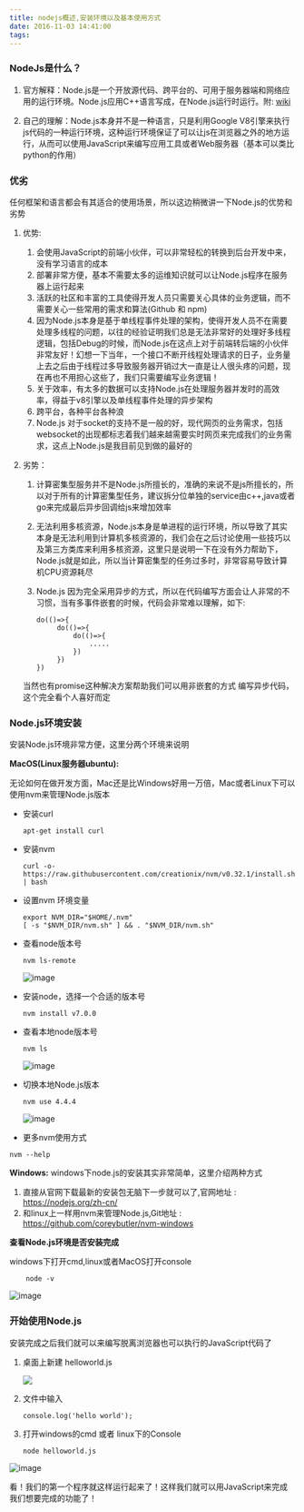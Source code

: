 ```yaml
---
title: nodejs概述,安装环境以及基本使用方式
date: 2016-11-03 14:41:00
tags:
---
```


### NodeJs是什么？
1. 官方解释：Node.js是一个开放源代码、跨平台的、可用于服务器端和网络应用的运行环境。Node.js应用C++语言写成，在Node.js运行时运行。附: [wiki](https://zh.wikipedia.org/wiki/Node.js)

2. 自己的理解：Node.js本身并不是一种语言，只是利用Google V8引擎来执行js代码的一种运行环境，这种运行环境保证了可以让js在浏览器之外的地方运行，从而可以使用JavaScript来编写应用工具或者Web服务器（基本可以类比python的作用）

### 优劣
任何框架和语言都会有其适合的使用场景，所以这边稍微讲一下Node.js的优势和劣势

1. 优势:
    1. 会使用JavaScript的前端小伙伴，可以非常轻松的转换到后台开发中来，没有学习语言的成本
    2. 部署非常方便，基本不需要太多的运维知识就可以让Node.js程序在服务器上运行起来
    3. 活跃的社区和丰富的工具使得开发人员只需要关心具体的业务逻辑，而不需要关心一些常用的需求和算法(Github 和 npm)
    4. 因为Node.js本身是基于单线程事件处理的架构，使得开发人员不在需要处理多线程的问题，以往的经验证明我们总是无法非常好的处理好多线程逻辑，包括Debug的时候，而Node.js在这点上对于前端转后端的小伙伴非常友好！幻想一下当年，一个接口不断开线程处理请求的日子，业务量上去之后由于线程过多导致服务器开销过大一直是让人很头疼的问题，现在再也不用担心这些了，我们只需要编写业务逻辑！
    5. 关于效率，有太多的数据可以支持Node.js在处理服务器并发时的高效率，得益于v8引擎以及单线程事件处理的异步架构
    6. 跨平台，各种平台各种浪
    7. Node.js 对于socket的支持不是一般的好，现代网页的业务需求，包括websocket的出现都标志着我们越来越需要实时网页来完成我们的业务需求，这点上Node.js是我目前见到做的最好的
    
2. 劣势：
    1. 计算密集型服务并不是Node.js所擅长的，准确的来说不是js所擅长的，所以对于所有的计算密集型任务，建议拆分位单独的service由c++,java或者go来完成最后异步回调给js来增加效率
    2. 无法利用多核资源，Node.js本身是单进程的运行环境，所以导致了其实本身是无法利用到计算机多核资源的，我们会在之后讨论使用一些技巧以及第三方类库来利用多核资源，这里只是说明一下在没有外力帮助下，Node.js就是如此，所以当计算密集型的任务过多时，非常容易导致计算机CPU资源耗尽

    3. Node.js 因为完全采用异步的方式，所以在代码编写方面会让人非常的不习惯，当有多事件嵌套的时候，代码会非常难以理解，如下:
    
       ```
       do(()=>{
            do(()=>{
                do(()=>{
                    .....
                })
            })
       })
       ```
      当然也有promise这种解决方案帮助我们可以用非嵌套的方式 编写异步代码，这个完全看个人喜好而定
      
### Node.js环境安装

安装Node.js环境非常方便，这里分两个环境来说明

**MacOS(Linux服务器ubuntu):**

无论如何在做开发方面，Mac还是比Windows好用一万倍，Mac或者Linux下可以使用nvm来管理Node.js版本
 * 安装curl
 
    ```
    apt-get install curl
    ```
    
 * 安装nvm

    ```
    curl -o- https://raw.githubusercontent.com/creationix/nvm/v0.32.1/install.sh | bash 
   ```
   
 * 设置nvm 环境变量
    
    ```
    export NVM_DIR="$HOME/.nvm"
    [ -s "$NVM_DIR/nvm.sh" ] && . "$NVM_DIR/nvm.sh"
    ```
    
 * 查看node版本号
 
    ```
    nvm ls-remote
    ```
    ![image](http://webresources.b0.upaiyun.com/043E7760-2FD2-4787-9741-A4359F3D4BAC.png!w640)
    
* 安装node，选择一个合适的版本号
  
  ```
  nvm install v7.0.0
  ```
  
* 查看本地node版本号
  
  ```
  nvm ls
  ```
  ![image](http://webresources.b0.upaiyun.com/22827F3F-DBC4-47ED-9B07-5A5F22F37413.png!w640)
  
* 切换本地Node.js版本
  
  ```
  nvm use 4.4.4
  ```
  ![image](http://webresources.b0.upaiyun.com/749FCC96-E96E-461E-A724-EB1292FD6B87.png!w640)
  
* 更多nvm使用方式

```
nvm --help
```

**Windows:**
windows下node.js的安装其实非常简单，这里介绍两种方式
1. 直接从官网下载最新的安装包无脑下一步就可以了,官网地址 : https://nodejs.org/zh-cn/
2. 和linux上一样用nvm来管理Node.js,Git地址 : https://github.com/coreybutler/nvm-windows


**查看Node.js环境是否安装完成**

windows下打开cmd,linux或者MacOS打开console

```
    node -v
```
![image](http://webresources.b0.upaiyun.com/85C966EB-C012-4F1E-971F-6F25878B0489.png!w640)

### 开始使用Node.js
安装完成之后我们就可以来编写脱离浏览器也可以执行的JavaScript代码了

1. 桌面上新建 helloworld.js

    ![](http://webresources.b0.upaiyun.com/07171A8B-E33B-4B99-9EB3-D8F3D6B67621.png!w640)

2. 文件中输入

   ```
   console.log('hello world');
   ```
   
3. 打开windows的cmd 或者 linux下的Console

   ```
   node helloworld.js
   ```
  
  ![image](http://webresources.b0.upaiyun.com/22D1632E-CDCD-4866-894B-5436771FE24F.png!w640)

看！我们的第一个程序就这样运行起来了！这样我们就可以用JavaScript来完成我们想要完成的功能了！

    
 



